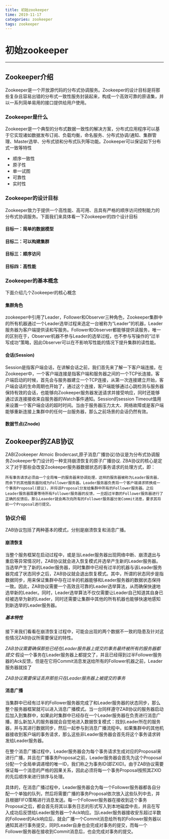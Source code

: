 ```yaml
---
title: 初始zookeeper
time: 2019-11-17
categories: zookeeper
tags: zookeeper
---
```


# 初始zookeeper
---

## Zookeeper介绍
Zookeeper是一个开放源代码的分布式协调服务。Zookeeper的设计目标是将那些复杂且容易出错的分布式一致性服务封装起来，构成一个高效可靠的原语集，并以一系列简单易用的接口提供给用户使用。

### Zookeeper是什么
Zookeeper是一个典型的分布式数据一致性的解决方案，分布式应用程序可以基于它实现诸如数据发布订阅、负载均衡，命名服务、分布式协调/通知、集群管理、Master选举、分布式锁和分布式队列等功能。Zookeeper可以保证如下分布式一致等特性

* 顺序一致性
* 原子性
* 单一试图
* 可靠性
* 实时性

### Zookeeper的设计目标
Zookeeper致力于提供一个高性能、高可用、且具有严格的顺序访问控制能力的分布式协调服务。下面我们来具体看一下Zookeeper的四个设计目标

#### 目标一：简单的数据模型
#### 目标二：可以构建集群
#### 目标三：顺序访问
#### 目标四：高性能

### Zookeeper的基本概念
下面介绍几个Zookeeper的核心概念

#### 集群角色
zookeeper中引用了Leader，Follower和Observer三种角色，Zookeeper集群中的所有机器通过一个Leader选举过程来选定一台被称为“Leader”的机器，Leader服务器为客户端提供读和写服务。Follower和Observer都能够提供读服务，唯一的区别在于，Observer机器不参与Leader的选举过程，也不参与写操作的“过半写成功”策略，因此Observer可以在不影响写性能的情况下提升集群的读性能。

#### 会话(Session)
Session是指客户端会话，在讲解会话之前，我们首先来了解一下客户端连接。在Zookeeper中，一个客户端连接是指客户端和服务器之间的一个TCP长连接。客户端启动的时候，首先会与服务器建立一个TCP连接，从第一次连接建立开始，客户端会话的生命周期也开始了，通过这个连接，客户端能够通过心跳检测与服务器保持有效的会话，也能够向Zookeeper服务器发送请求并接受响应，同时还能够通过该连接接收来自服务器的Watch事件通知。Session的session Timeout值用来设置一个客户端会话的超时时间。当由于服务器压力太大、网络故障或是客户端能够重新连接上集群中的任何一台服务器，那么之前场景的会话仍然有效。

#### 数据节点(Znode)

## Zookeeper的ZAB协议
ZAB(Zookeeper Atmoic Brodercast,原子消息广播协议)协议是为分布式协调服务Zookeeper专门设计的一种支持崩溃恢复的原子广播协议.
ZBA协议的核心是定义了对于那些会改变Zookeeper服务器数据状态的事务请求的处理方式，即：
```
所有事务请求必须由一个全局唯一的服务器来协调处理，这样的服务器被称为Leader服务器，而余下的其他服务器则成为Follower服务器。Leader服务器负责将一个客户端请求转换成一个事务Proposal(提议)，并将该Proposal分发给集群中所有的Follower服务器。之后Leader服务器需要等待所有Follower服务器的反馈，一旦超过半数的Follower服务器进行了正确的反馈后，那么Leaeder就会再次向所有的Follower服务器分发Commit消息，要求其将前一个Proposal进行提交。
```

### 协议介绍
ZAB协议包括了两种基本的模式，分别是崩溃恢复和消息广播。

#### 崩溃恢复
当整个服务框架在启动过程中，或是当Leader服务器出现网络中断、崩溃退出与重启等异常情况时，ZAB协议就会进入恢复模式并选举产生新的Leader服务器。当选举产生了新的Leader服务器，同时集群中已经有过半的机器与该Leader服务器完成了状态同步之后，ZAB协议就会退出恢复模式。其中，所谓的状态同步是指数据同步，用来保证集群中存在过半的机器能够和Leader服务器的数据状态保持一致。因此，ZAB协议需要一个高效且可靠的Leader选举算法，从而确保快速地选举新的Leader。同时，Leader选举算法不仅仅需要让Leader自己知道其自身已经被选举为新的Leader，同时还需要让集群中其他的所有机器也能够快速地感知到新选举的Leader服务器。

##### 基本特性
接下来我们看看在崩溃恢复过程中，可能会出现的两个数据不一致的隐患及针对这些情况ZAB协议所需要保证的特性。

*ZAB协议需要确保那些已经在Leader服务器上提交的事务最终被所有的服务器都提交*
假设一个事务在Leader服务器上都提交了，并且已经得到过半Follower服务器的Ack反馈，但是在它将Commit消息发送给所有的Follower机器之前，Leader服务器就挂了

*ZAB协议需要保证丢弃那些只在Leader服务器上被提交的事务*


#### 消息广播
当集群中已经有过半的Follower服务器完成了和Leader服务器的状态同步，那么整个服务器框架就可以进入消息广播模式。当一台同样遵守ZAB协议的服务器启动后加入到集群中，如果此时集群中已经存在一个Leader服务器在负责进行消息广播，那么新加入的服务器就会自觉地进入数据恢复模式：找到Leader所在的服务器，并与其进行数据同步，然后一起参与到消息广播流程中。如果集群中的其他机器接收到客户端的事务请求，那么这些非Leader服务器会首先将这个事务请求转发给Leader服务器。


 在整个消息广播过程中，Leader服务器会为每个事务请求生成对应的Proposal来进行广播，并且在广播事务Proposal之前，Leader服务器会首先为这个Proposal分配一个全局单调递增的唯一ID，我们称之为事务ID(即ZXID)。由于ZAB协议需要保证每一个消息的严格的因果关系，因此必须将每一个事务Proposal按照其ZXID的先后顺序来进行排序与处理。

 具体的，在消息广播过程中，Leader服务器会为每一个Follower服务器都各自分配一个单独的队列，然后将需要广播的事务Proposal依次放入这些队列中去，并且根据FIFO策略进行消息发送。每一个Follower服务器在接收到这个事务Proposal之后，都会首先将其以事务日志的形式写入到本地磁盘中去，并且在写入成功后反馈给Leader服务器一个Ack响应。当Leader服务器接收安东超过半数的Follower的Ack响应后，就会广播一个Commit消息给所有的Follower服务器以通知其进行事务提交，同时Leader自身也会完成对事务的提交，而每一个Follower服务器在接收到Commit消息后，也会完成对事务的提交。


